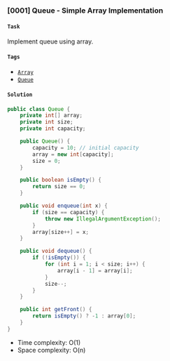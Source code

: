 ### [0001] Queue - Simple Array Implementation

#### `Task`
Implement queue using array.

#### `Tags`
- [`Array`](../02-array.md)
- [`Queue`](../14-queue.md)

#### `Solution`
```java
public class Queue {
    private int[] array;
    private int size;
    private int capacity;

    public Queue() {
        capacity = 10; // initial capacity
        array = new int[capacity];
        size = 0;
    }

    public boolean isEmpty() {
        return size == 0;
    }

    public void enqueue(int x) {
        if (size == capacity) {
            throw new IllegalArgumentException();
        }
        array[size++] = x;
    }

    public void dequeue() {
        if (!isEmpty()) {
            for (int i = 1; i < size; i++) {
                array[i - 1] = array[i];
            }
            size--;
        }
    }

    public int getFront() {
        return isEmpty() ? -1 : array[0];
    }
}
```
- Time complexity: O(1)
- Space complexity: O(n)
